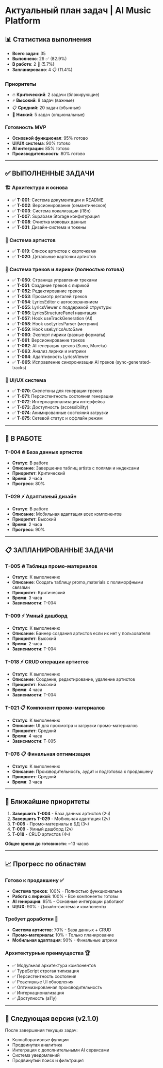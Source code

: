 # Актуальный план задач | AI Music Platform

## 📊 Статистика выполнения

- **Всего задач**: 35
- **Выполнено**: 29 ✅ (82.9%)
- **В работе**: 2 🚧 (5.7%)
- **Запланировано**: 4 📋 (11.4%)

### Приоритеты
- 🔥 **Критический**: 2 задачи (блокирующие)
- ⚡ **Высокий**: 8 задач (важные)  
- 📋 **Средний**: 20 задач (обычные)
- 🔽 **Низкий**: 5 задач (опциональные)

### Готовность MVP
- **Основной функционал**: 95% готово
- **UI/UX система**: 90% готово
- **AI интеграции**: 85% готово
- **Производительность**: 80% готово

---

## ✅ ВЫПОЛНЕННЫЕ ЗАДАЧИ

### 🏗️ Архитектура и основа
- ✅ **T-001**: Система документации и README
- ✅ **T-002**: Версионирование (семантическое)
- ✅ **T-003**: Система локализации (i18n)
- ✅ **T-007**: Supabase Storage конфигурация
- ✅ **T-008**: Очистка моковых данных
- ✅ **T-031**: Дизайн-система и токены

### 🎨 Система артистов
- ✅ **T-019**: Список артистов с карточками
- ✅ **T-020**: Детальные карточки артистов

### 🎵 Система треков и лирики (полностью готова)
- ✅ **T-050**: Страница управления треками
- ✅ **T-051**: Создание треков с лирикой
- ✅ **T-052**: Редактирование треков
- ✅ **T-053**: Просмотр деталей треков
- ✅ **T-054**: LyricsEditor с автосохранением
- ✅ **T-055**: LyricsViewer с поддержкой структуры
- ✅ **T-056**: LyricsStructurePanel навигация
- ✅ **T-057**: Hook useTrackGeneration (AI)
- ✅ **T-058**: Hook useLyricsParser (метрики)
- ✅ **T-059**: Hook useLyricsAutoSave
- ✅ **T-060**: Экспорт лирики (разные форматы)
- ✅ **T-061**: Версионирование треков
- ✅ **T-062**: AI генерация треков (Suno, Mureka)
- ✅ **T-063**: Анализ лирики и метрики
- ✅ **T-064**: Адаптивность LyricsViewer
- ✅ **T-065**: Исправление синхронизации AI треков (sync-generated-tracks)

### 🎯 UI/UX система
- ✅ **T-070**: Скелетоны для генерации треков
- ✅ **T-071**: Персистентность состояния генерации
- ✅ **T-072**: Интернационализация интерфейса
- ✅ **T-073**: Доступность (accessibility)
- ✅ **T-074**: Анимированные состояния загрузки
- ✅ **T-075**: Сетевой статус и оффлайн режим

---

## 🚧 В РАБОТЕ

### T-004 🔥 База данных артистов
- **Статус**: В работе
- **Описание**: Завершение таблиц artists с полями и индексами
- **Приоритет**: Критический
- **Время**: 2 часа
- **Прогресс**: 80%

### T-029 ⚡ Адаптивный дизайн
- **Статус**: В работе
- **Описание**: Мобильная адаптация всех компонентов
- **Приоритет**: Высокий
- **Время**: 2 часа
- **Прогресс**: 90%

---

## 📋 ЗАПЛАНИРОВАННЫЕ ЗАДАЧИ

### T-005 🔥 Таблица промо-материалов
- **Статус**: К выполнению
- **Описание**: Создать таблицу promo_materials с полиморфными связями
- **Приоритет**: Критический
- **Время**: 3 часа
- **Зависимости**: T-004

### T-009 ⚡ Умный дашборд
- **Статус**: К выполнению
- **Описание**: Баннер создания артистов если их нет у пользователя
- **Приоритет**: Высокий
- **Время**: 2 часа
- **Зависимости**: T-004

### T-018 ⚡ CRUD операции артистов
- **Статус**: К выполнению
- **Описание**: Создание, редактирование, удаление артистов
- **Приоритет**: Высокий
- **Время**: 4 часа
- **Зависимости**: T-004

### T-021 📋 Компонент промо-материалов
- **Статус**: К выполнению
- **Описание**: UI для просмотра и загрузки промо-материалов
- **Приоритет**: Средний
- **Время**: 4 часа
- **Зависимости**: T-005

### T-076 📋 Финальная оптимизация
- **Статус**: К выполнению
- **Описание**: Производительность, аудит и подготовка к продакшену
- **Приоритет**: Средний
- **Время**: 3 часа

---

## 🎯 Ближайшие приоритеты

1. **Завершить T-004** - База данных артистов (2ч)
2. **Завершить T-029** - Мобильная адаптация (2ч)
3. **T-005** - Промо-материалы в БД (3ч)
4. **T-009** - Умный дашборд (2ч)
5. **T-018** - CRUD артистов (4ч)

**Общее время до готовности**: ~13 часов

---

## 📈 Прогресс по областям

### Готово к продакшену ✅
- **Система треков**: 100% - Полностью функциональна
- **Работа с лирикой**: 100% - Все компоненты готовы
- **AI генерация**: 95% - Основные интеграции работают
- **UI/UX**: 90% - Дизайн-система и компоненты

### Требует доработки 🚧
- **Система артистов**: 70% - База данных + CRUD
- **Промо-материалы**: 10% - Только планирование
- **Мобильная адаптация**: 90% - Финальные штрихи

### Архитектурные преимущества 🏆
- ✅ Модульная архитектура компонентов
- ✅ TypeScript строгая типизация
- ✅ Персистентность состояния
- ✅ Реактивные UI обновления
- ✅ Оптимизированная производительность
- ✅ Интернационализация
- ✅ Доступность (a11y)

---

## 🚀 Следующая версия (v2.1.0)

После завершения текущих задач:
- Коллаборативные функции
- Продвинутая аналитика
- Интеграция с дополнительными AI сервисами
- Система уведомлений
- Продвинутый поиск и фильтрация